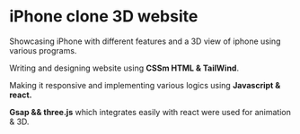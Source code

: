 <h1>iPhone clone 3D website</h1>  
<p>Showcasing iPhone with different features and a 3D view of iphone using various programs.
</p> 
<p>Writing and designing website using <strong>CSSm HTML & TailWind</strong>.
</p> <p>Making it responsive and implementing various logics using 
  <strong>Javascript & react.</strong></p> 
  <p><strong>Gsap && three.js</strong> which integrates easily with react were used for animation & 3D.</p>
